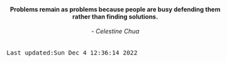 
<div align="center"><b><span>Problems remain as problems because people are busy defending them rather than finding solutions.</span></b><br><br><i> - Celestine Chua</i></div>
<br><br><kbd>Last updated:Sun Dec  4 12:36:14 2022</kbd>